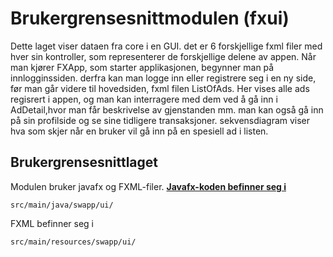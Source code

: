 # Brukergrensesnittmodulen (fxui)

Dette laget viser dataen fra core i en GUI. det er 6 forskjellige fxml filer med hver sin kontroller, som representerer de forskjellige delene av appen.
Når man kjører FXApp, som starter applikasjonen, begynner man på innlogginssiden. derfra kan man logge inn eller registrere seg i en ny side,
før man går videre til hovedsiden, fxml filen ListOfAds. Her vises alle ads regisrert i appen, og man kan interragere med dem ved å gå inn i AdDetail,hvor man får beskrivelse av gjenstanden mm.
man kan også gå inn på sin profilside og se sine tidligere transaksjoner. sekvensdiagram viser hva som skjer når en bruker vil gå inn på en spesiell ad i listen.
## Brukergrensesnittlaget
Modulen bruker javafx og FXML-filer. 
 **[Javafx-koden befinner seg i ](src/main/java/swapp/ui/README.md)**

    src/main/java/swapp/ui/

   FXML befinner seg i 

    src/main/resources/swapp/ui/
